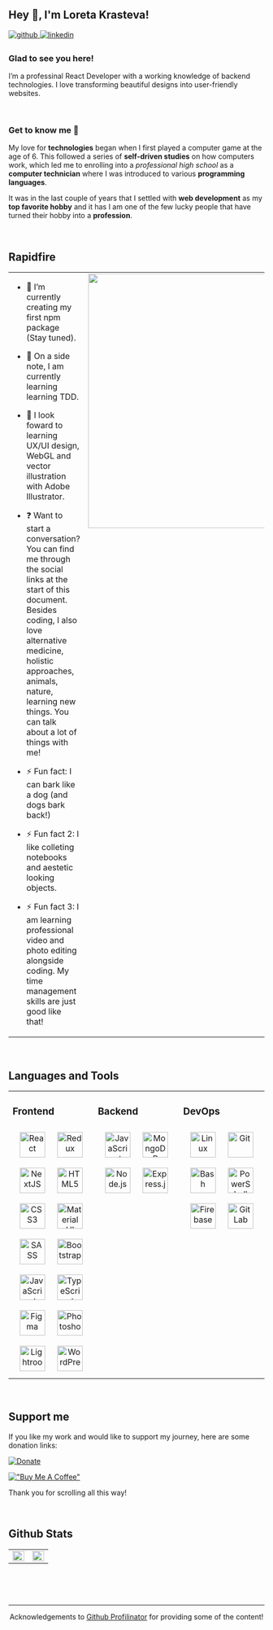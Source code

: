 ## Hey 👋, I'm Loreta Krasteva!  
  

<a href="https://github.com/lucky-lore" target="_blank">
<img src=https://img.shields.io/badge/github-%2324292e.svg?&style=for-the-badge&logo=github&logoColor=white alt=github style="margin-bottom: 5px;" />
</a>
<a href="https://linkedin.com/in/loretta-krasteva" target="_blank">
<img src=https://img.shields.io/badge/linkedin-%231E77B5.svg?&style=for-the-badge&logo=linkedin&logoColor=white alt=linkedin style="margin-bottom: 5px;" />
</a>  
  



### **Glad to see you here!**
I’m a professinal React Developer with a working knowledge of backend technologies. I love transforming beautiful designs into user-friendly websites.


<br/>  

### **Get to know me 🥰**
My love for **technologies** began when I first played a computer game at the age of 6. This followed a series of **self-driven studies** on how computers work, which led me to enrolling into a *professional high school* as a **computer technician** where I was introduced to various **programming languages**.

It was in the last couple of years that I settled with **web development** as my **top favorite hobby** and it has I am one of the few lucky people that have turned their hobby into a **profession**.  
  

<br/>  


## **Rapidfire**  
<table><tr><td valign="top" width="50%">

- 🚀 I’m currently creating my first npm package (Stay tuned).

- 📖 On a side note, I am currently learning learning TDD.
  
- 🌱 I look foward to learning UX/UI design, WebGL and vector illustration with Adobe Illustrator.
  
- ❓ Want to start a conversation? You can find me through the social links at the start of this document. Besides coding, I also love alternative medicine, holistic approaches, animals, nature, learning new things. You can talk about a lot of things with me! 

  
- ⚡ Fun fact: I can bark like a dog (and dogs bark back!)  
- ⚡ Fun fact 2: I like colleting notebooks and aestetic looking objects.
- ⚡ Fun fact 3: I am learning professional video and photo editing alongside coding. My time management skills are just good like that!
  
</td><td valign="top" width="50%">

<div align="center">
<img src="https://scontent.fsof8-1.fna.fbcdn.net/v/t1.6435-9/129469539_5329355430423504_3746290075743845374_n.jpg?_nc_cat=104&ccb=1-5&_nc_sid=730e14&_nc_ohc=3q0o7hmHyNoAX-fabcS&_nc_ht=scontent.fsof8-1.fna&oh=00_AT-l7ikeoBbxk8WC4Xg2uP9_aVZyUJx6Nm7BMfwBgUagCQ&oe=6220C1D6" align="center" style="width: 450px; height: 500px" />
</div>  


</td></tr></table>  

<br/>  


## **Languages and Tools**  

<table><tr><td valign="top" width="33%">



### Frontend  
<div align="center">  
<img style="margin: 10px" src="https://profilinator.rishav.dev/skills-assets/react-original-wordmark.svg" alt="React" height="50" />  
<img style="margin: 10px" src="https://profilinator.rishav.dev/skills-assets/redux-original.svg" alt="Redux" height="50" />  
<img style="margin: 10px" src="https://images.ctfassets.net/23aumh6u8s0i/c04wENP3FnbevwdWzrePs/1e2739fa6d0aa5192cf89599e009da4e/nextjs" alt="NextJS" height="50" /> 
<img style="margin: 10px" src="https://profilinator.rishav.dev/skills-assets/html5-original-wordmark.svg" alt="HTML5" height="50" />  
<img style="margin: 10px" src="https://profilinator.rishav.dev/skills-assets/css3-original-wordmark.svg" alt="CSS3" height="50" />
<img style="margin: 10px" src="https://v4.material-ui.com/static/logo.png" alt="Material UI" height="50" />  
<img style="margin: 10px" src="https://sass-lang.com/assets/img/styleguide/seal-color-aef0354c.png" alt="SASS" height="50" />  
<img style="margin: 10px" src="https://profilinator.rishav.dev/skills-assets/bootstrap-plain.svg" alt="Bootstrap" height="50" />  
<img style="margin: 10px" src="https://profilinator.rishav.dev/skills-assets/javascript-original.svg" alt="JavaScript" height="50" />  
<img style="margin: 10px" src="https://profilinator.rishav.dev/skills-assets/typescript-original.svg" alt="TypeScript" height="50" />  
<img style="margin: 10px" src="https://profilinator.rishav.dev/skills-assets/figma-icon.svg" alt="Figma" height="50" />  
<img style="margin: 10px" src="https://profilinator.rishav.dev/skills-assets/photoshop-plain.svg" alt="Photoshop" height="50" />  
<img style="margin: 10px" src="https://profilinator.rishav.dev/skills-assets/lightroom.png" alt="Lightroom" height="50" />  
<img style="margin: 10px" src="https://profilinator.rishav.dev/skills-assets/wordpress.png" alt="WordPress" height="50" />  
</div>

</td><td valign="top" width="33%">



### Backend  
<div align="center">  
<img style="margin: 10px" src="https://profilinator.rishav.dev/skills-assets/javascript-original.svg" alt="JavaScript" height="50" />  
<img style="margin: 10px" src="https://profilinator.rishav.dev/skills-assets/mongodb-original-wordmark.svg" alt="MongoDB" height="50" />  
<img style="margin: 10px" src="https://profilinator.rishav.dev/skills-assets/nodejs-original-wordmark.svg" alt="Node.js" height="50" />  
<img style="margin: 10px" src="https://profilinator.rishav.dev/skills-assets/express-original-wordmark.svg" alt="Express.js" height="50" />  
</div>

</td><td valign="top" width="33%">



### DevOps  
<div align="center">  
<img style="margin: 10px" src="https://profilinator.rishav.dev/skills-assets/linux-original.svg" alt="Linux" height="50" />  
<img style="margin: 10px" src="https://profilinator.rishav.dev/skills-assets/git-scm-icon.svg" alt="Git" height="50" />  
<img style="margin: 10px" src="https://profilinator.rishav.dev/skills-assets/gnu_bash-icon.svg" alt="Bash" height="50" />  
<img style="margin: 10px" src="https://profilinator.rishav.dev/skills-assets/powershell.png" alt="PowerShell" height="50" />  
<img style="margin: 10px" src="https://profilinator.rishav.dev/skills-assets/firebase.png" alt="Firebase" height="50" /> 
<img style="margin: 10px" src="https://profilinator.rishav.dev/skills-assets/gitlab.svg" alt="GitLab" height="50" />  
</div>

</td></tr></table>  

<br/>  


## **Support me**

If you like my work and would like to support my journey, here are some donation links:

[![Donate](https://img.shields.io/badge/Donate-PayPal-green.svg)](https://paypal.me/LoretaKrasteva?locale.x=en_GB)

[!["Buy Me A Coffee"](https://www.buymeacoffee.com/assets/img/custom_images/orange_img.png)](https://www.buymeacoffee.com/lucky.lore)

Thank you for scrolling all this way!

<br />

## **Github Stats**
<table><tr><td valign="top" width="50%">

<img src="https://github-readme-stats.vercel.app/api?username=lucky-lore&show_icons=true&count_private=true&hide_border=true" align="left" style="width: 100%" />

</td><td valign="top" width="50%">

<img src="https://github-readme-stats.vercel.app/api/top-langs/?username=lucky-lore&hide_border=true&layout=compact" align="left" style="width: 100%" />

</td></tr></table>  

<br/>  

<div>  

<br/>  


<br />

----
<div align="center">Acknowledgements to <a href="https://profilinator.rishav.dev/" target="_blank">Github Profilinator</a> for providing some of the content!</div>

